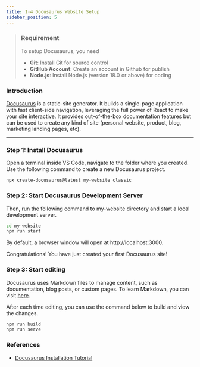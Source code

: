 ```yaml
---
title: 1-4 Docusaurus Website Setup
sidebar_position: 5
---
```


> ### Requirement
> To setup Docusaurus, you need 
> - **Git**: Install Git for source control
> - **GitHub Account**: Create an account in Github for publish
> - **Node.js**: Install Node.js (version 18.0 or above) for coding

### Introduction
[Docusaurus](https://docusaurus.io/docs) is a static-site generator. It builds a single-page application with fast client-side navigation, leveraging the full power of React to make your site interactive. It provides out-of-the-box documentation features but can be used to create any kind of site (personal website, product, blog, marketing landing pages, etc).

---

### Step 1: Install Docusaurus
Open a terminal inside VS Code, navigate to the folder where you created. Use the following command to create a new Docusaurus project.

```bash
npx create-docusaurus@latest my-website classic
```

### Step 2: Start Docusaurus Development Server
Then, run the following command to my-website directory and start a local development server.

```bash
cd my-website
npm run start
```

By default, a browser window will open at http://localhost:3000.

Congratulations! You have just created your first Docusaurus site! 

### Step 3: Start editing 
Docusaurus uses Markdown files to manage content, such as documentation, blog posts, or custom pages. To learn Markdown, you can visit [here](https://www.markdownguide.org/basic-syntax/). 

After each time editing, you can use the command below to build and view the changes.

```bash
npm run build
npm run serve
```

### References
- [Docusaurus Installation Tutorial](https://docusaurus.io/docs/installation)